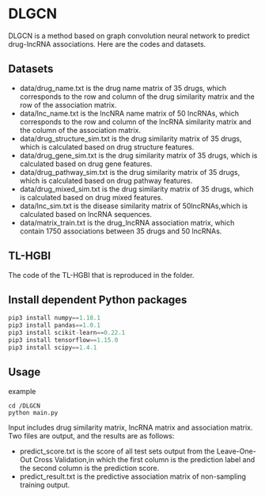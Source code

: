 # DLGCN
DLGCN is a method based on graph convolution neural network to predict drug-lncRNA associations. Here are the codes and datasets.
## Datasets
- data/drug_name.txt is the drug name matrix of 35 drugs, which corresponds to the row and column of the drug similarity matrix and the row of the association matrix.
- data/lnc_name.txt is the lncNRA name matrix of 50 lncRNAs, which corresponds to the row and column of the lncRNA similarity matrix and the column of the association matrix.
- data/drug_structure_sim.txt is the drug similarity matrix of 35 drugs, which is calculated based on drug structure features.
- data/drug_gene_sim.txt is the drug similarity matrix of 35 drugs, which is calculated based on drug gene features.
- data/drug_pathway_sim.txt is the drug similarity matrix of 35 drugs, which is calculated based on drug pathway features.
- data/drug_mixed_sim.txt is the drug similarity matrix of 35 drugs, which is calculated based on drug mixed features.
- data/lnc_sim.txt is the disease similarity matrix of 50lncRNAs,which is calculated based on lncRNA sequences.
- data/matrix_train.txt is the drug_lncRNA association matrix, which contain 1750 associations between 35 drugs and 50 lncRNAs.
## TL-HGBI
The code of the TL-HGBI that is reproduced in the folder.
## Install dependent Python packages
```python
pip3 install numpy==1.18.1
pip3 install pandas==1.0.1
pip3 install scikit-learn==0.22.1
pip3 install tensorflow==1.15.0
pip3 install scipy==1.4.1
```
## Usage
example
```
cd /DLGCN
python main.py
```
Input includes drug similarity matrix, lncRNA matrix and association matrix. Two files are output, and the results are as follows:
- predict_score.txt is the score of all test sets output from the Leave-One-Out Cross Validation,in which the first column is the prediction label and the second column is the prediction score.
- predict_result.txt is the predictive association matrix of non-sampling training output.
